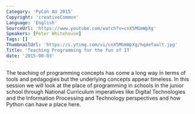 ```yaml
---
Category: 'PyCon AU 2015'
Copyright: 'creativeCommon'
Language: 'English'
SourceUrl: 'https://www.youtube.com/watch?v=cnX5MGmWpXg'
Speakers: [Peter Whitehouse]
Tags: []
ThumbnailUrl: 'https://i.ytimg.com/vi/cnX5MGmWpXg/hqdefault.jpg'
Title: 'Teaching Programming for the fun of IT'
date: '2015-08-03'
---
```

The teaching of programming concepts has come a long way in terms of tools and pedagogies but the underlying concepts appear timeless. In this session we will look at the place of programming in schools in the junior school through National Curriculum imperatives like Digital Technologies and the Information Processing and Technology perspectives and how Python can have a place here.
